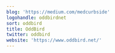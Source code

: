 ```yaml
---
blog: 'https://medium.com/medcurbside'
logohandle: oddbirdnet
sort: oddbird
title: OddBird
twitter: oddbird
website: 'https://www.oddbird.net/'
---
```

